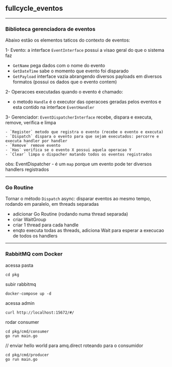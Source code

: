 ## fullcycle_eventos

---

### Biblioteca gerenciadora de eventos
Abaixo estão os elementos taticos do contexto de eventos:

1- Evento: a interface `EventInterface` possui a visao geral do que o sistema faz
  - `GetName` pega dados com o nome do evento
  - `GetDateTime` sabe o momento que evento foi disparado
  - `GetPayload` interface vazia abrangendo diversos payloads em diversos formatos (possui os dados que o evento contem)

2- Operacoes executadas quando o evento é chamado: 
  - o metodo `Handle` é o executor das operacoes geradas pelos eventos e esta contido na interface `EventHandler`

3- Gerenciador: `EventDispatcherInterface` recebe, dispara e executa, remove, verifica e limpa

    - `Register` metodo que registra o evento (recebe o evento e executa)
    - `Dispatch` dispara o evento para que sejam executados: percorre e executa handler por handler
    - `Remove` remove evento
    - `Has` verifica se o evento X possui aquela operacao Y
    - `Clear` limpa o dispacher matando todos os eventos registrados

obs: EventDispatcher - é um `map` porque um evento pode ter diversos handlers registrados

---
### Go Routine
Tornar o método `Dispatch` async: disparar eventos ao mesmo tempo, rodando em paralelo, em threads separadas
- adicionar Go Routine (rodando numa thread separada)
- criar WaitGroup
- criar 1 thread para cada handle
- enqto executa todas as threads, adiciona Wait para esperar a execucao de todos os handlers

---
### RabbitMQ com Docker

acessa pasta
```shell
cd pkg
```

subir rabbitmq
```shell
docker-compose up -d
```

acessa admin
```
curl http://localhost:15672/#/
```

rodar consumer
```shell
cd pkg/cmd/consumer
go run main.go
```

// enviar hello world para amq.direct roteando para o consumidor
```shell
cd pkg/cmd/producer
go run main.go
```